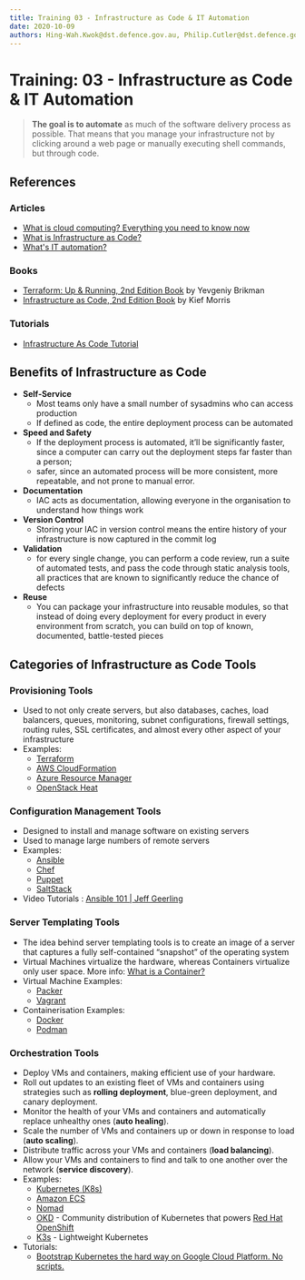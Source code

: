```yaml
---
title: Training 03 - Infrastructure as Code & IT Automation
date: 2020-10-09
authors: Hing-Wah.Kwok@dst.defence.gov.au, Philip.Cutler@dst.defence.gov.au
---
```


# Training: 03 - Infrastructure as Code & IT Automation

> **The goal is to automate** as much of the software delivery process as possible. That means that you manage your infrastructure not by clicking around a web page or manually executing shell commands, but through code.  

## References

### Articles

* [What is cloud computing? Everything you need to know now](https://www.infoworld.com/article/2683784/what-is-cloud-computing.html)
* [What is Infrastructure as Code?](https://www.hashicorp.com/resources/what-is-infrastructure-as-code)
* [What's IT automation?](https://www.redhat.com/en/topics/automation/whats-it-automation)

### Books

* [Terraform: Up & Running, 2nd Edition Book](https://learning.oreilly.com/library/view/terraform-up/9781492046899/) by  Yevgeniy Brikman
* [Infrastructure as Code, 2nd Edition Book](https://learning.oreilly.com/library/view/infrastructure-as-code/9781098114664/) by Kief Morris

### Tutorials

* [Infrastructure As Code Tutorial](https://github.com/Artemmkin/infrastructure-as-code-tutorial)

## Benefits of Infrastructure as Code

* **Self-Service**
  * Most teams only have a small number of sysadmins who can access production
  * If defined as code, the entire deployment process can be automated
* **Speed and Safety**
  * If the deployment process is automated, it’ll be significantly faster, since a computer can carry out the deployment steps far faster than a person;
  * safer, since an automated process will be more consistent, more repeatable, and not prone to manual error.
* **Documentation**
  * IAC acts as documentation, allowing everyone in the organisation to understand how things work
* **Version Control**
  * Storing your IAC in version control means the entire history of your infrastructure is now captured in the commit log
* **Validation**
  * for every single change, you can perform a code review, run a suite of automated tests, and pass the code through static analysis tools, all practices that are known to significantly reduce the chance of defects
* **Reuse**
  * You can package your infrastructure into reusable modules, so that instead of doing every deployment for every product in every environment from scratch, you can build on top of known, documented, battle-tested pieces

## Categories of Infrastructure as Code Tools

### Provisioning Tools

* Used to not only create servers, but also databases, caches, load balancers, queues, monitoring, subnet configurations, firewall settings, routing rules, SSL certificates, and almost every other aspect of your infrastructure
* Examples:
  * [Terraform](https://www.terraform.io/)
  * [AWS CloudFormation](https://aws.amazon.com/cloudformation/)
  * [Azure Resource Manager](https://azure.microsoft.com/en-au/features/resource-manager/)
  * [OpenStack Heat](https://docs.openstack.org/heat/latest/)

### Configuration Management Tools

* Designed to install and manage software on existing servers
* Used to manage large numbers of remote servers
* Examples:
  * [Ansible](https://www.ansible.com/)
  * [Chef](https://www.chef.io/)
  * [Puppet](https://puppet.com/)
  * [SaltStack](https://www.saltstack.com/)
* Video Tutorials : [Ansible 101 | Jeff Geerling ](https://www.youtube.com/playlist?list=PL2_OBreMn7FqZkvMYt6ATmgC0KAGGJNAN)

### Server Templating Tools

* The idea behind server templating tools is to create an image of a server that captures a fully self-contained “snapshot” of the operating system
* Virtual Machines virtualize the hardware, whereas Containers virtualize only user space. More info: [What is a Container?](https://www.docker.com/resources/what-container)
* Virtual Machine Examples:
  * [Packer](https://www.packer.io/)
  * [Vagrant](https://www.vagrantup.com/)
* Containerisation Examples:
  * [Docker](https://www.docker.com/)
  * [Podman](https://www.podman.io/)

### Orchestration Tools

* Deploy VMs and containers, making efficient use of your hardware.
* Roll out updates to an existing fleet of VMs and containers using strategies such as **rolling deployment**, blue-green deployment, and canary deployment.
* Monitor the health of your VMs and containers and automatically replace unhealthy ones (**auto healing**).
* Scale the number of VMs and containers up or down in response to load (**auto scaling**).
* Distribute traffic across your VMs and containers (**load balancing**).
* Allow your VMs and containers to find and talk to one another over the network (**service discovery**).
* Examples:
  * [Kubernetes (K8s)](https://kubernetes.io/)
  * [Amazon ECS](https://aws.amazon.com/ecs/)
  * [Nomad](https://www.nomadproject.io/)
  * [OKD](https://www.okd.io/) - Community distribution of Kubernetes that powers [Red Hat OpenShift](https://www.openshift.com/)
  * [K3s](https://k3s.io/) - Lightweight Kubernetes
* Tutorials:
  * [Bootstrap Kubernetes the hard way on Google Cloud Platform. No scripts.](https://github.com/kelseyhightower/kubernetes-the-hard-way)
